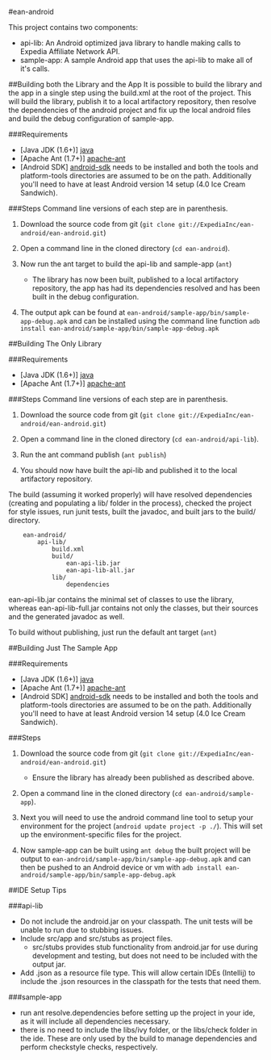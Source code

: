 #ean-android

This project contains two components:

- api-lib: An Android optimized java library to handle making calls to Expedia Affiliate Network API.
- sample-app: A sample Android app that uses the api-lib to make all of it's calls.

##Building both the Library and the App
It is possible to build the library and the app in a single step using the build.xml at the root of the project. This will build the library, publish it to a local artifactory repository, then resolve the dependencies of the android project and fix up the local android files and build the debug configuration of sample-app. 

###Requirements

- [Java JDK (1.6+)] [java]
- [Apache Ant (1.7+)] [apache-ant]
- [Android SDK] [android-sdk] needs to be installed and both the tools and platform-tools directories are assumed to be on the path. Additionally you'll need to have at least Android version 14 setup (4.0 Ice Cream Sandwich).

###Steps
Command line versions of each step are in parenthesis.

1. Download the source code from git (`git clone git://ExpediaInc/ean-android/ean-android.git`)
            
2. Open a command line in the cloned directory (`cd ean-android`).

3. Now run the ant target to build the api-lib and sample-app (`ant`)
    - The library has now been built, published to a local artifactory repository, the app has had its dependencies resolved and has been built in the debug configuration.
    
4. The output apk can be found at `ean-android/sample-app/bin/sample-app-debug.apk` and can be installed using the command line function `adb install ean-android/sample-app/bin/sample-app-debug.apk`

##Building The Only Library

###Requirements

- [Java JDK (1.6+)] [java]
- [Apache Ant (1.7+)] [apache-ant]

###Steps
Command line versions of each step are in parenthesis.

1. Download the source code from git (`git clone git://ExpediaInc/ean-android/ean-android.git`)

2. Open a command line in the cloned directory (`cd ean-android/api-lib`).

3. Run the ant command publish (`ant publish`)

3. You should now have built the api-lib and published it to the local artifactory repository.

The build (assuming it worked properly) will have resolved dependencies (creating and populating a lib/ folder in the process), checked the project for style issues, run junit tests, built the javadoc, and built jars to the build/ directory.
        
        ean-android/
            api-lib/
                build.xml
                build/
                    ean-api-lib.jar
                    ean-api-lib-all.jar
                lib/
                    dependencies
                    
ean-api-lib.jar contains the minimal set of classes to use the library, whereas ean-api-lib-full.jar contains not only the classes, but their sources and the generated javadoc as well.

To build without publishing, just run the default ant target (`ant`)

##Building  Just The Sample App

###Requirements

- [Java JDK (1.6+)] [java]
- [Apache Ant (1.7+)] [apache-ant]
- [Android SDK] [android-sdk] needs to be installed and both the tools and platform-tools directories are assumed to be on the path. Additionally you'll need to have at least Android version 14 setup (4.0 Ice Cream Sandwich).

###Steps
1. Download the source code from git (`git clone git://ExpediaInc/ean-android/ean-android.git`)
    - Ensure the library has already been published as described above.

2. Open a command line in the cloned directory (`cd ean-android/sample-app`).

4. Next you will need to use the android command line tool to setup your environment for the project (`android update project -p ./`). This will set up the environment-specific files for the project.

5. Now sample-app can be built using `ant debug` the built project will be output to `ean-android/sample-app/bin/sample-app-debug.apk` and can then be pushed to an Android device or vm with `adb install ean-android/sample-app/bin/sample-app-debug.apk`

##IDE Setup Tips

###api-lib
- Do not include the android.jar on your classpath. The unit tests will be unable to run due to stubbing issues.
- Include src/app and src/stubs as project files. 
    - src/stubs provides stub functionality from android.jar for use during development and testing, but does not need to be included with the output jar.
- Add .json as a resource file type. This will allow certain IDEs (Intellij) to include the .json resources in the classpath for the tests that need them.

###sample-app
- run ant resolve.dependencies before setting up the project in your ide, as it will include all dependencies necessary.
- there is no need to include the libs/ivy folder, or the libs/check folder in the ide. These are only used by the build to manage dependencies and perform checkstyle checks, respectively.

[git-project]: http://ExpediaInc/ean-android/ean-android.git "ean-android project"
[java]: http://www.oracle.com/technetwork/java/javase/downloads/index.html "Java"
[apache-ant]: http://ant.apache.org/bindownload.cgi "Apache Ant"
[android-sdk]: http://developer.android.com/sdk/index.html "Android SDK"